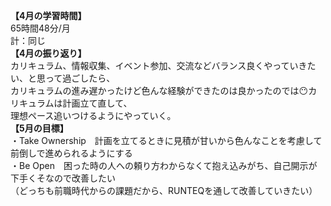 **【4月の学習時間】**<br>
65時間48分/月<br>
計：同じ<br>
**【4月の振り返り】**<br>
カリキュラム、情報収集、イベント参加、交流などバランス良くやっていきたい、と思って過ごしたら、<br>
カリキュラムの進み遅かったけど色んな経験ができたのは良かったのでは😶カリキュラムは計画立て直して、<br>
理想ペース追いつけるようにやっていく。<br>
**【5月の目標】**<br>
・Take Ownership　計画を立てるときに見積が甘いから色んなことを考慮して前倒しで進められるようにする<br>
・Be Open　困った時の人への頼り方わからなくて抱え込みがち、自己開示が下手くそなので改善したい<br>
（どっちも前職時代からの課題だから、RUNTEQを通して改善していきたい）<br>